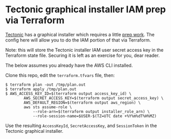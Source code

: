 Tectonic graphical installer IAM prep via Terraform
===================================================

[Tectonic](https://coreos.com/tectonic/) has a graphical installer
which requires a little
[prep work](https://coreos.com/tectonic/docs/latest/install/aws/requirements.html).
The config here will allow you to do the IAM portion of that via
Terraform.

Note: this will store the Tectonic installer IAM user secret access
key in the Terraform state file.  Securing it is left as an exercise
for you, dear reader.

The below assumes you already have the AWS CLI installed.

Clone this repo, edit the `terraform.tfvars` file, then:

```
$ terraform plan -out /tmp/plan.out
$ terraform apply /tmp/plan.out
$ AWS_ACCESS_KEY_ID=$(terraform output access_key_id) \
        AWS_SECRET_ACCESS_KEY=$(terraform output secret_access_key) \
        AWS_DEFAULT_REGION=$(terraform output aws_region) \
        aws sts assume-role \
            --role-arn=$(terraform output installer_role_arn) \
            --role-session-name=$USER-$(TZ=UTC date +%Y%m%dT%H%MZ)
```

Use the resulting `AccessKeyId`, `SecretAccessKey`, and `SessionToken`
in the Tectonic graphical installer.
